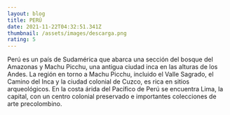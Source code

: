 ```yaml
---
layout: blog
title: PERÚ
date: 2021-11-22T04:32:51.341Z
thumbnail: /assets/images/descarga.png
rating: 5
---
```

<!--StartFragment-->

Perú es un país de Sudamérica que abarca una sección del bosque del Amazonas y Machu Picchu, una antigua ciudad inca en las alturas de los Andes. La región en torno a Machu Picchu, incluido el Valle Sagrado, el Camino del Inca y la ciudad colonial de Cuzco, es rica en sitios arqueológicos. En la costa árida del Pacífico de Perú se encuentra Lima, la capital, con un centro colonial preservado e importantes colecciones de arte precolombino.





<!--EndFragment-->